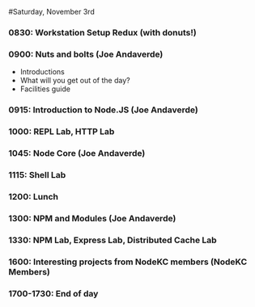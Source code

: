 #Saturday, November 3rd

### 0830: Workstation Setup Redux (with donuts!)
### 0900: Nuts and bolts (Joe Andaverde)
   - Introductions
   - What will you get out of the day?
   - Facilities guide
### 0915: Introduction to Node.JS (Joe Andaverde)
### 1000: REPL Lab, HTTP Lab
### 1045: Node Core (Joe Andaverde)
### 1115: Shell Lab
### 1200: Lunch
### 1300: NPM and Modules (Joe Andaverde)
### 1330: NPM Lab, Express Lab, Distributed Cache Lab
### 1600: Interesting projects from NodeKC members (NodeKC Members)
### 1700-1730: End of day
